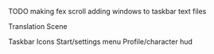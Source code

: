 TODO
making fex scroll
adding windows to taskbar
text files

Translation Scene


Taskbar Icons
Start/settings menu
Profile/character hud
